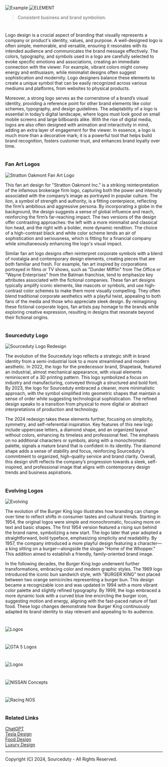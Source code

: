 ![Example](https://github.com/user-attachments/assets/8a9cb80b-1b40-4284-ad7f-430b1ac4e974)
![ELEMENT](https://github.com/user-attachments/assets/e25932a4-aaff-4a7c-819a-eedf14bd938e)

> Consistent business and brand symbolism.

#

Logo design is a crucial aspect of branding that visually represents a company or product's identity, values, and purpose. A well-designed logo is often simple, memorable, and versatile, ensuring it resonates with its intended audience and communicates the brand message effectively. The colors, typography, and symbols used in a logo are carefully selected to evoke specific emotions and associations, creating an immediate connection with the viewer. For example, vibrant colors might convey energy and enthusiasm, while minimalist designs often suggest sophistication and modernity. Logo designers balance these elements to create a unique symbol that can be easily recognized across various mediums and platforms, from websites to physical products.

Moreover, a strong logo serves as the cornerstone of a brand’s visual identity, providing a reference point for other brand elements like color schemes, typography, and design guidelines. The adaptability of a logo is essential in today’s digital landscape, where logos must look good on small mobile screens and large billboards alike. With the rise of digital media, logos are also often designed with animation and interactivity in mind, adding an extra layer of engagement for the viewer. In essence, a logo is much more than a decorative mark; it is a powerful tool that helps build brand recognition, fosters customer trust, and enhances brand loyalty over time.

#
### Fan Art Logos

![Stratton Oakmont Fan Art Logo](https://github.com/user-attachments/assets/bc1ad417-17bf-4009-9c9a-ce9034748faf)

This fan art design for "Stratton Oakmont Inc." is a striking reinterpretation of the infamous brokerage firm logo, capturing both the power and intensity associated with the company’s image as portrayed in popular culture. The lion, a symbol of strength and authority, is a fitting centerpiece, reflecting the firm’s ambitious and aggressive persona. By incorporating a globe in the background, the design suggests a sense of global influence and reach, reinforcing the firm’s far-reaching impact. The two versions of the design offer contrasting approaches: the left with a more minimalist and classical lion head, and the right with a bolder, more dynamic rendition. The choice of a high-contrast black and white color scheme lends an air of sophistication and seriousness, which is fitting for a financial company while simultaneously enhancing the logo's visual impact.

Similar fan art logo designs often reinterpret corporate symbols with a blend of nostalgia and contemporary design elements, creating pieces that are both familiar and fresh. For example, fan art inspired by corporations portrayed in films or TV shows, such as "Dunder Mifflin" from The Office or "Wayne Enterprises" from the Batman franchise, tend to emphasize key attributes associated with the fictional companies. These fan art designs typically amplify iconic elements, like mascots or symbols, and use high-contrast color schemes to make them more visually compelling. They often blend traditional corporate aesthetics with a playful twist, appealing to both fans of the media and those who appreciate sleek design. By reimagining these fictional corporate logos, fan artists pay homage to the brands while exploring creative expression, resulting in designs that resonate beyond their fictional origins.

#
### Sourceduty Logo

![Sourceduty Logo Redesign](https://github.com/user-attachments/assets/824cb408-a40b-48ed-8db1-9c60f7f1142b)

The evolution of the Sourceduty logo reflects a strategic shift in brand identity from a semi-industrial look to a more streamlined and modern aesthetic. In 2022, the logo for the predecessor brand, Shapetask, featured an industrial, almost mechanical appearance, with visual elements reminiscent of a 3D printing pattern. This logo symbolized a focus on industry and manufacturing, conveyed through a structured and bold font. By 2023, the logo for Sourceduty embraced a cleaner, more minimalistic approach, with the symbol simplified into geometric shapes that maintain a sense of order while suggesting technological sophistication. The refined design speaks to a transition from physical to more digital or abstract interpretations of production and technology.

The 2024 redesign takes these elements further, focusing on simplicity, symmetry, and self-referential inspiration. Key features of this new logo include uppercase letters, a diamond shape, and an organized layout without colors, enhancing its timeless and professional feel. The emphasis on no additional characters or symbols, along with a monochromatic palette, signals a mature brand that is confident in its identity. The diamond shape adds a sense of stability and focus, reinforcing Sourceduty's commitment to organized, high-quality service and brand clarity. Overall, this design shift reflects the company’s progression towards a sleek, self-inspired, and professional image that aligns with contemporary design trends and business aspirations.

#
### Evolving Logos

![Evolving](https://github.com/user-attachments/assets/7b15a3e4-b2e9-400f-870a-44f17afaa408)

The evolution of the Burger King logo illustrates how branding can change over time to reflect shifts in consumer tastes and cultural trends. Starting in 1954, the original logos were simple and monochromatic, focusing more on text and basic shapes. The first 1954 version featured a rising sun behind the brand name, symbolizing a new start. The logo later that year adopted a straightforward, bold typeface, emphasizing simplicity and readability. By 1957, the company introduced a more playful design featuring a character—a king sitting on a burger—alongside the slogan "Home of the Whopper." This addition aimed to establish a friendly, family-oriented brand image.

In the following decades, the Burger King logo underwent further transformations, embracing color and modern graphic styles. The 1969 logo introduced the iconic bun sandwich style, with "BURGER KING" text placed between two orange semicircles representing a burger bun. This design became a recognizable icon and was updated in 1994 with a more vibrant color palette and slightly refined typography. By 1999, the logo embraced a more dynamic look with a curved blue line encircling the burger icon, suggesting motion and energy, aligning with the fast-paced nature of fast food. These logo changes demonstrate how Burger King continuously adapted its brand identity to stay relevant and appealing to its audience.

#
![Logos](https://github.com/user-attachments/assets/38a74986-5ab6-49ae-8be2-35e91f2c7d09)
#
![GTA 5 Logos](https://github.com/user-attachments/assets/4e9fd2e3-cfb8-41be-a8a9-192911dd4079)
#
![Logos](https://github.com/user-attachments/assets/9fd9d908-9f7f-41f0-98f5-a9812ddfb83d)
#
![NISSAN Concepts](https://github.com/user-attachments/assets/d7193db9-fbb4-4ab8-bc80-16f6ea7cc476)
#
![Racing NOS](https://github.com/user-attachments/assets/2188985a-14fb-49c1-bf51-e3f27bcf7bf9)

#
### Related Links

[ChatGPT](https://github.com/sourceduty/ChatGPT)
<br>
[Tesla Design](https://github.com/sourceduty/Tesla_Design)
<br>
[Food Design](https://github.com/sourceduty/Food_Design)
<br>
[Luxury Design](https://github.com/sourceduty/Luxury_Design)

***
Copyright (C) 2024, Sourceduty - All Rights Reserved.
